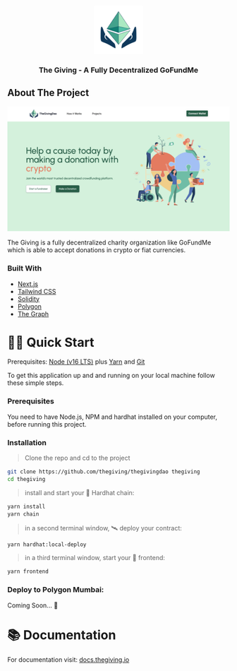 <div id="top"></div>

<br />
<div align="center">
  <a href="https://github.com/thegiving/thegivingdao/">
    <img src="packages/frontend/public/2022_giving_logo_v01-01.png" alt="Logo" width="110" height="110">
  </a>

<h3 align="center">The Giving - A Fully Decentralized GoFundMe</h3>

</div>

## About The Project

[![Product Name Screen Shot][product-screenshot]](https://github.com/thegiving/thegivingdao/)

The Giving is a fully decentralized charity organization like GoFundMe which is able to accept donations in crypto or fiat currencies. 

### Built With

- [Next.js](https://nextjs.org/docs)
- [Tailwind CSS](https://tailwindcss.com/)
- [Solidity](https://soliditylang.org/)
- [Polygon](https://polygon.technology/)
- [The Graph](https://thegraph.com/en/)


<!-- GETTING STARTED -->
# 🏄‍♂️ Quick Start

Prerequisites: [Node (v16 LTS)](https://nodejs.org/en/download/) plus [Yarn](https://classic.yarnpkg.com/en/docs/install/) and [Git](https://git-scm.com/downloads)

To get this application up and and running on your local machine follow these simple steps.

### Prerequisites

You need to have Node.js, NPM and hardhat installed on your computer, before running this project.

### Installation

> Clone the repo and cd to the project
   ```sh
   git clone https://github.com/thegiving/thegivingdao thegiving
   cd thegiving
   ```

> install and start your 👷‍ Hardhat chain:

   ```sh
   yarn install
   yarn chain
   ```

> in a second terminal window, 🛰 deploy your contract:
   ```sh
   yarn hardhat:local-deploy
   ```

> in a third terminal window, start your 📱 frontend:
   ```sh
   yarn frontend
   ```


### Deploy to Polygon Mumbai:

Coming Soon... 🎉


# 📚 Documentation

For documentation visit: [docs.thegiving.io](https://www.notion.so/EthOnline-Decentralized-GoFundMe-65275a7a75d745c0aa95731627d96d0c)


<!-- > Get your contract address and paste in in `connectContract.js`

> Deploy subgraph in `subragph` directory by following steps in `subgraph/README.md` (optional, since it is already deployed in hosted service)

> Get subgraph query endpoint after deployment and update it in `apollo-client.js`

    ```js
    const client = new ApolloClient({
      uri: "YOUR_SUBGRAPH_LINK_HERE", // <-- Update this
      cache: new InMemoryCache(),
    });
    ``` -->

[product-screenshot]: packages/frontend/public/landing_page_sample.png

